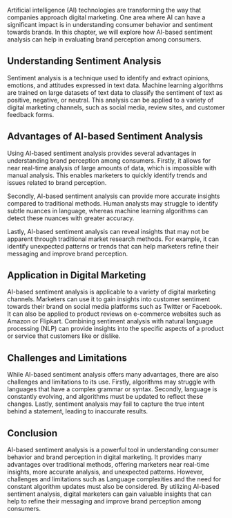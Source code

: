
Artificial intelligence (AI) technologies are transforming the way that companies approach digital marketing. One area where AI can have a significant impact is in understanding consumer behavior and sentiment towards brands. In this chapter, we will explore how AI-based sentiment analysis can help in evaluating brand perception among consumers.

Understanding Sentiment Analysis
--------------------------------

Sentiment analysis is a technique used to identify and extract opinions, emotions, and attitudes expressed in text data. Machine learning algorithms are trained on large datasets of text data to classify the sentiment of text as positive, negative, or neutral. This analysis can be applied to a variety of digital marketing channels, such as social media, review sites, and customer feedback forms.

Advantages of AI-based Sentiment Analysis
-----------------------------------------

Using AI-based sentiment analysis provides several advantages in understanding brand perception among consumers. Firstly, it allows for near real-time analysis of large amounts of data, which is impossible with manual analysis. This enables marketers to quickly identify trends and issues related to brand perception.

Secondly, AI-based sentiment analysis can provide more accurate insights compared to traditional methods. Human analysts may struggle to identify subtle nuances in language, whereas machine learning algorithms can detect these nuances with greater accuracy.

Lastly, AI-based sentiment analysis can reveal insights that may not be apparent through traditional market research methods. For example, it can identify unexpected patterns or trends that can help marketers refine their messaging and improve brand perception.

Application in Digital Marketing
--------------------------------

AI-based sentiment analysis is applicable to a variety of digital marketing channels. Marketers can use it to gain insights into customer sentiment towards their brand on social media platforms such as Twitter or Facebook. It can also be applied to product reviews on e-commerce websites such as Amazon or Flipkart. Combining sentiment analysis with natural language processing (NLP) can provide insights into the specific aspects of a product or service that customers like or dislike.

Challenges and Limitations
--------------------------

While AI-based sentiment analysis offers many advantages, there are also challenges and limitations to its use. Firstly, algorithms may struggle with languages that have a complex grammar or syntax. Secondly, language is constantly evolving, and algorithms must be updated to reflect these changes. Lastly, sentiment analysis may fail to capture the true intent behind a statement, leading to inaccurate results.

Conclusion
----------

AI-based sentiment analysis is a powerful tool in understanding consumer behavior and brand perception in digital marketing. It provides many advantages over traditional methods, offering marketers near real-time insights, more accurate analysis, and unexpected patterns. However, challenges and limitations such as Language complexities and the need for constant algorithm updates must also be considered. By utilizing AI-based sentiment analysis, digital marketers can gain valuable insights that can help to refine their messaging and improve brand perception among consumers.
